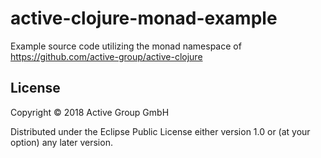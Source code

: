 # active-clojure-monad-example

Example source code utilizing the monad namespace of https://github.com/active-group/active-clojure

## License

Copyright © 2018 Active Group GmbH

Distributed under the Eclipse Public License either version 1.0 or (at
your option) any later version.

